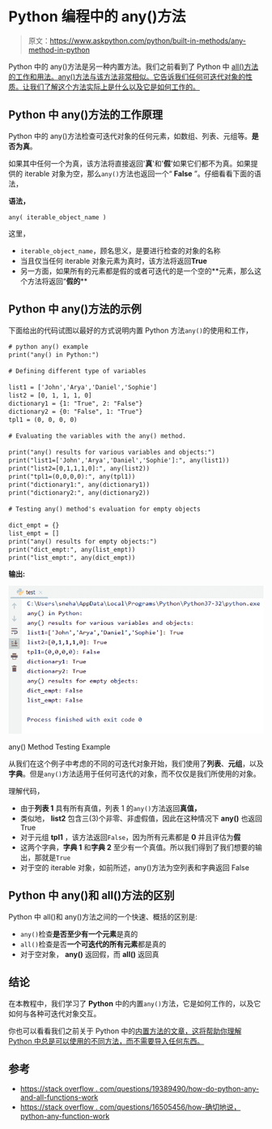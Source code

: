 # Python 编程中的 any()方法

> 原文：<https://www.askpython.com/python/built-in-methods/any-method-in-python>

Python 中的 any()方法是另一种内置方法。我们之前看到了 Python 中 [all()方法的工作和用法。any()方法与该方法非常相似。它告诉我们任何可迭代对象的性质。让我们了解这个方法实际上是什么以及它是如何工作的。](https://www.askpython.com/python/built-in-methods/all-method-in-python)

## Python 中 any()方法的工作原理

Python 中的 any()方法检查可迭代对象的任何元素，如数组、列表、元组等。**是否为真**。

如果其中任何一个为真，该方法将直接返回'**真**'和'**假**'如果它们都不为真。如果提供的 iterable 对象为空，那么`any()`方法也返回一个“ **False** ”。仔细看看下面的语法，

**语法，**

```
any( iterable_object_name )

```

这里，

*   `iterable_object_name`，顾名思义，是要进行检查的对象的名称
*   当且仅当任何 iterable 对象元素为真时，该方法将返回**True**
*   另一方面，如果所有的元素都是假的或者可迭代的是一个空的**元素，那么这个方法将返回“**假的****

## Python 中 any()方法的示例

下面给出的代码试图以最好的方式说明内置 Python 方法`any()`的使用和工作，

```
# python any() example
print("any() in Python:")

# Defining different type of variables

list1 = ['John','Arya','Daniel','Sophie']
list2 = [0, 1, 1, 1, 0]
dictionary1 = {1: "True", 2: "False"}
dictionary2 = {0: "False", 1: "True"}
tpl1 = (0, 0, 0, 0)

# Evaluating the variables with the any() method.

print("any() results for various variables and objects:")
print("list1=['John','Arya','Daniel','Sophie']:", any(list1))
print("list2=[0,1,1,1,0]:", any(list2))
print("tpl1=(0,0,0,0):", any(tpl1))
print("dictionary1:", any(dictionary1))
print("dictionary2:", any(dictionary2))

# Testing any() method's evaluation for empty objects

dict_empt = {}
list_empt = []
print("any() results for empty objects:")
print("dict_empt:", any(list_empt))
print("list_empt:", any(dict_empt))

```

**输出:**

![Any Method Testing Example](img/80d020f0ec7e1da0bb16f111ca049b07.png)

any() Method Testing Example

从我们在这个例子中考虑的不同的可迭代对象开始，我们使用了**列表**、**元组**，以及**字典**。但是`any()`方法适用于任何可迭代的对象，而不仅仅是我们所使用的对象。

理解代码，

*   由于**列表 1** 具有所有真值，列表 1 的`any()`方法返回**真值，**
*   类似地， **list2** 包含三(3)个非零、非虚假值，因此在这种情况下 **any()** 也返回 True
*   对于元组 **tpl1** ，该方法返回`False`，因为所有元素都是 **0** 并且评估为**假**
*   这两个字典，**字典 1** 和**字典 2** 至少有一个真值。所以我们得到了我们想要的输出，那就是`True`
*   对于空的 iterable 对象，如前所述，any()方法为空列表和字典返回 False

## Python 中 any()和 all()方法的区别

Python 中 all()和 any()方法之间的一个快速、概括的区别是:

*   `any()`检查**是否至少有一个元素**是真的
*   `all()`检查是否**一个可迭代的所有元素**都是真的
*   对于空对象， **any()** 返回假，而 **all()** 返回真

## 结论

在本教程中，我们学习了 **Python** 中的内置`any()`方法，它是如何工作的，以及它如何与各种可迭代对象交互。

你也可以看看我们之前关于 Python 中的[内置方法的文章，这将帮助你理解 Python 中总是可以使用的不同方法，而不需要导入任何东西。](https://www.askpython.com/python/built-in-methods)

## 参考

*   [https://stack overflow . com/questions/19389490/how-do-python-any-and-all-functions-work](https://stackoverflow.com/questions/19389490/how-do-pythons-any-and-all-functions-work)
*   [https://stack overflow . com/questions/16505456/how-确切地说，python-any-function-work](https://stackoverflow.com/questions/16505456/how-does-this-input-work-with-the-python-any-function)